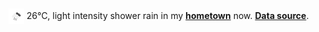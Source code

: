 <img src="assets/weather.png?hour=2023-08-10-10" alt="light intensity shower rain" width="25" height="25" style="vertical-align:middle;position:relative;top:-1pt;"/> 26&deg;C, light intensity shower rain in my [**hometown**](https://en.wikipedia.org/wiki/Shantou) now. [**Data source**](https://openweathermap.org/).